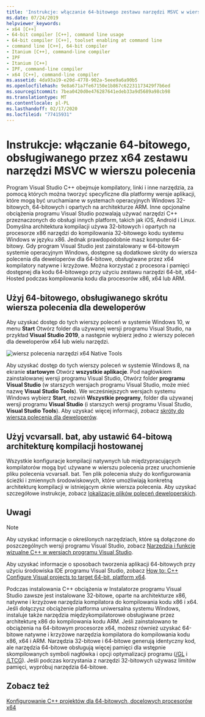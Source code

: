```yaml
---
title: 'Instrukcje: włączanie 64-bitowego zestawu narzędzi MSVC w wierszu polecenia'
ms.date: 07/24/2019
helpviewer_keywords:
- x64 [C++]
- 64-bit compiler [C++], command line usage
- 64-bit compiler [C++], toolset enabling at command line
- command line [C++], 64-bit compiler
- Itanium [C++], command-line compiler
- IPF
- Itanium [C++]
- IPF, command-line compiler
- x64 [C++], command-line compiler
ms.assetid: 4da93a19-e20d-4778-902a-5eee9a6a90b5
ms.openlocfilehash: 9e8a671a7fe67150e1b867c62231173429f7b6ed
ms.sourcegitcommit: 7bea0420d0e476287641edeb33a9d5689a98cb98
ms.translationtype: MT
ms.contentlocale: pl-PL
ms.lasthandoff: 02/17/2020
ms.locfileid: "77415931"
---
```

# <a name="how-to-enable-a-64-bit-x64-hosted-msvc-toolset-on-the-command-line"></a>Instrukcje: włączanie 64-bitowego, obsługiwanego przez x64 zestawu narzędzi MSVC w wierszu polecenia

Program Visual Studio C++ obejmuje kompilatory, linki i inne narzędzia, za pomocą których można tworzyć specyficzne dla platformy wersje aplikacji, które mogą być uruchamiane w systemach operacyjnych Windows 32-bitowych, 64-bitowych i opartych na architekturze ARM. Inne opcjonalne obciążenia programu Visual Studio pozwalają używać narzędzi C++ przeznaczonych do obsługi innych platform, takich jak iOS, Android i Linux. Domyślna architektura kompilacji używa 32-bitowych i opartych na procesorze x86 narzędzi do kompilowania 32-bitowego kodu systemu Windows w języku x86. Jednak prawdopodobnie masz komputer 64-bitowy. Gdy program Visual Studio jest zainstalowany w 64-bitowym systemie operacyjnym Windows, dostępne są dodatkowe skróty do wiersza polecenia dla deweloperów dla 64-bitowe, obsługiwane przez x64 kompilatory natywne i krzyżowe. Można korzystać z procesora i pamięci dostępnej dla kodu 64-bitowego przy użyciu zestawu narzędzi 64-bit, x64-Hosted podczas kompilowania kodu dla procesorów x86, x64 lub ARM.

## <a name="use-a-64-bit-hosted-developer-command-prompt-shortcut"></a>Użyj 64-bitowego, obsługiwanego skrótu wiersza polecenia dla deweloperów

Aby uzyskać dostęp do tych wierszy poleceń w systemie Windows 10, w menu **Start** Otwórz folder dla używanej wersji programu Visual Studio, na przykład **Visual Studio 2019**, a następnie wybierz jedno z wierszy poleceń dla deweloperów x64 lub wielu narzędzi. 

![wiersz polecenia narzędzi x64 Native Tools](media/x64-native-tools-command-prompt.png "Narzędzia x64 Native Tools w menu Start")

Aby uzyskać dostęp do tych wierszy poleceń w systemie Windows 8, na ekranie **startowym** Otwórz **wszystkie aplikacje**. Pod nagłówkiem zainstalowanej wersji programu Visual Studio, Otwórz folder **programu Visual Studio** (w starszych wersjach programu Visual Studio, może mieć nazwę **Visual Studio Tools**). We wcześniejszych wersjach systemu Windows wybierz **Start**, rozwiń **Wszystkie programy**, folder dla używanej wersji programu **Visual Studio** (i starszych wersji programu Visual Studio, **Visual Studio Tools**). Aby uzyskać więcej informacji, zobacz [skróty do wiersza polecenia dla deweloperów](building-on-the-command-line.md#developer_command_prompt_shortcuts).

## <a name="use-vcvarsallbat-to-set-a-64-bit-hosted-build-architecture"></a>Użyj vcvarsall. bat, aby ustawić 64-bitową architekturę kompilacji hostowanej

Wszystkie konfiguracje kompilacji natywnych lub międzypracujących kompilatorów mogą być używane w wierszu polecenia przez uruchomienie pliku polecenia vcvarsall. bat. Ten plik polecenia służy do konfigurowania ścieżki i zmiennych środowiskowych, które umożliwiają konkretną architekturę kompilacji w istniejącym oknie wiersza polecenia. Aby uzyskać szczegółowe instrukcje, zobacz [lokalizacje plików poleceń deweloperskich](building-on-the-command-line.md#developer_command_file_locations).

## <a name="remarks"></a>Uwagi

> [!NOTE]
> Aby uzyskać informacje o określonych narzędziach, które są dołączone do poszczególnych wersji programu Visual Studio, zobacz [Narzędzia i funkcje wizualne C++ w wersjach programu Visual Studio](../overview/visual-cpp-tools-and-features-in-visual-studio-editions.md).
>
> Aby uzyskać informacje o sposobach tworzenia aplikacji 64-bitowych przy użyciu środowiska IDE programu Visual Studio, zobacz [How to: C++ Configure Visual projects to target 64-bit, platform x64](how-to-configure-visual-cpp-projects-to-target-64-bit-platforms.md).

Podczas instalowania C++ obciążenia w Instalatorze programu Visual Studio zawsze jest instalowane 32-bitowe, oparte na architekturze x86, natywne i krzyżowe narzędzia kompilatora do kompilowania kodu x86 i x64. Jeśli dołączysz obciążenie platforma uniwersalna systemu Windows, instaluje także narzędzia międzykompilatorowe obsługiwane przez architekturę x86 do kompilowania kodu ARM. Jeśli zainstalowano te obciążenia na 64-bitowym procesorze x64, możesz również uzyskać 64-bitowe natywne i krzyżowe narzędzia kompilatora do kompilowania kodu x86, x64 i ARM. Narzędzia 32-bitowe i 64-bitowe generują identyczny kod, ale narzędzia 64-bitowe obsługują więcej pamięci dla wstępnie skompilowanych symboli nagłówka i opcji optymalizacji programu ([/GL](reference/gl-whole-program-optimization.md) i [/LTCG](reference/ltcg-link-time-code-generation.md)). Jeśli podczas korzystania z narzędzi 32-bitowych używasz limitów pamięci, wypróbuj narzędzia 64-bitowe.

## <a name="see-also"></a>Zobacz też

[Konfigurowanie C++ projektów dla 64-bitowych, docelowych procesorów x64](configuring-programs-for-64-bit-visual-cpp.md)<br/>

